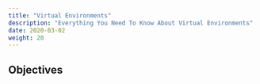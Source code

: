 ```yaml
---
title: "Virtual Environments"
description: "Everything You Need To Know About Virtual Environments"
date: 2020-03-02
weight: 20
---
```


## Objectives